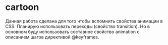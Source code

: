 # cartoon
Данная работа сделана для того чтобы вспомнить свойства анимации в CSS. Планирую использовать переходы (свойство transition). 
Но в основном буду использовать составное свойство animation с описанием шагов директивой @keyframes. 
